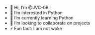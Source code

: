 - 👋 Hi, I’m @JVC-09
- 👀 I’m interested in Python
- 🌱 I’m currently learning Python
- 💞️ I’m looking to collaborate on projects
- ⚡ Fun fact: I am not woke

<!---
JVC-09/JVC-09 is a ✨ special ✨ repository because its `README.md` (this file) appears on your GitHub profile.
You can click the Preview link to take a look at your changes.
--->
